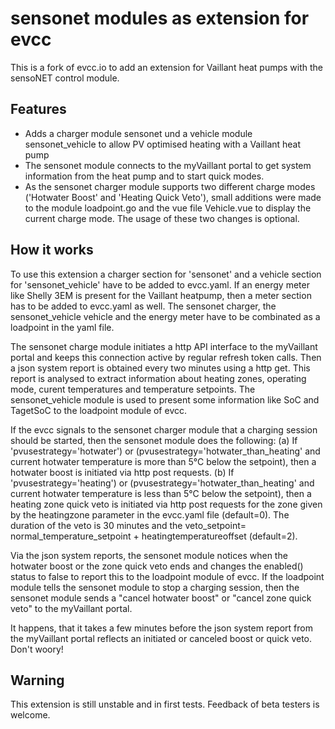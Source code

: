 # sensonet modules as extension for evcc 

This is a fork of evcc.io to add an extension for Vaillant heat pumps with the sensoNET control module.

## Features

- Adds a charger module sensonet und a vehicle module sensonet_vehicle to allow PV optimised heating with a Vaillant heat pump
- The sensonet module connects to the myVaillant portal to get system information from the heat pump and to start quick modes.
- As the sensonet charger module supports two different charge modes ('Hotwater Boost' and 'Heating Quick Veto'), small additions were made to the
  module loadpoint.go and the vue file Vehicle.vue to display the current charge mode. The usage of these two changes is optional. 

## How it works

To use this extension a charger section for 'sensonet' and a vehicle section for 'sensonet_vehicle' have to be added to evcc.yaml. If an energy meter
like Shelly 3EM is present for the Vaillant heatpump, then a meter section has to be added to evcc.yaml as well.
The sensonet charger, the sensonet_vehicle vehicle and the energy meter have to be combinated as a loadpoint in the yaml file.

The sensonet charge module initiates a http API interface to the myVaillant portal and keeps this connection active by regular refresh token calls.
Then a json system report is obtained every two minutes using a http get. This report is analysed to extract information about heating zones, operating mode,
curent temperatures and temperature setpoints.
The sensonet_vehicle module is used to present some information like SoC and TagetSoC to the loadpoint module of evcc.

If the evcc signals to the sensonet charger module that a charging session should be started, then the sensonet module does the following:
   (a) If 'pvusestrategy='hotwater') or (pvusestrategy='hotwater_than_heating' and current hotwater temperature is more than 5°C below the setpoint), then
         a hotwater boost is initiated via http post requests.
   (b) If 'pvusestrategy='heating') or (pvusestrategy='hotwater_than_heating' and current hotwater temperature is less than 5°C below the setpoint), then
         a heating zone quick veto is initiated via http post requests for the zone given by the heatingzone parameter in the evcc.yaml file (default=0). 
        The duration of the veto is 30 minutes and the veto_setpoint= normal_temperature_setpoint + heatingtemperatureoffset (default=2).

Via the json system reports, the sensonet module notices when the hotwater boost or the zone quick veto ends and changes the enabled() status to false to report
this to the loadpoint module of evcc.
If the loadpoint module tells the sensonet module to stop a charging session, then the sensonet module sends a "cancel hotwater boost" or "cancel zone quick veto"
to the myVaillant portal.

It happens, that it takes a few minutes before the json system report from the myVaillant portal reflects an initiated or canceled boost or quick veto. Don't woory!

## Warning

This extension is still unstable and in first tests.
Feedback of beta testers is welcome.
